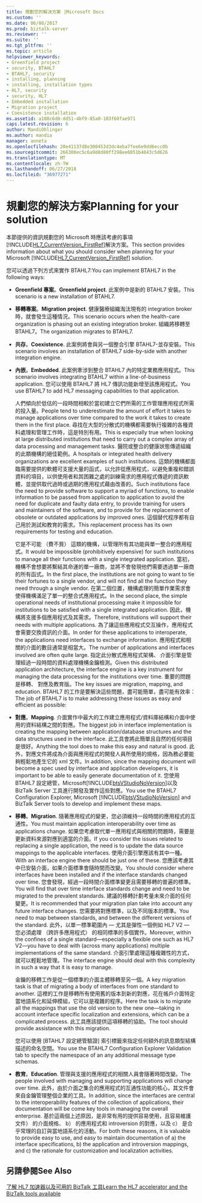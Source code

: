 ```yaml
---
title: 規劃您的解決方案 |Microsoft Docs
ms.custom: ''
ms.date: 06/08/2017
ms.prod: biztalk-server
ms.reviewer: ''
ms.suite: ''
ms.tgt_pltfrm: ''
ms.topic: article
helpviewer_keywords:
- Greenfield project
- security, BTAHL7
- BTAHL7, security
- installing, planning
- installing, installation types
- HL7, security
- security, HL7
- Embedded installation
- Migration project
- Coexistence installation
ms.assetid: a108c6d0-dd51-4bf9-85a0-103f60fae971
caps.latest.revision: 6
author: MandiOhlinger
ms.author: mandia
manager: anneta
ms.openlocfilehash: 20e41137d8e300453d3dc4eba7fee6e9dd6ecc0b
ms.sourcegitcommit: 266308ec5c6a9d8d80ff298ee6051b4843c5d626
ms.translationtype: MT
ms.contentlocale: zh-TW
ms.lasthandoff: 06/27/2018
ms.locfileid: "36977271"
---
```

# <a name="planning-for-your-solution"></a><span data-ttu-id="0d890-102">規劃您的解決方案</span><span class="sxs-lookup"><span data-stu-id="0d890-102">Planning for your solution</span></span>
<span data-ttu-id="0d890-103">本節提供的資訊規劃您的 Microsoft 時應該考慮的事項[!INCLUDE[HL7_CurrentVersion_FirstRef](../../includes/hl7-currentversion-firstref-md.md)]解決方案。</span><span class="sxs-lookup"><span data-stu-id="0d890-103">This section provides information about what you should consider when planning for your Microsoft [!INCLUDE[HL7_CurrentVersion_FirstRef](../../includes/hl7-currentversion-firstref-md.md)] solution.</span></span>  
  
 <span data-ttu-id="0d890-104">您可以透過下列方式來實作 BTAHL7:</span><span class="sxs-lookup"><span data-stu-id="0d890-104">You can implement BTAHL7 in the following ways:</span></span>  
  
- <span data-ttu-id="0d890-105">**Greenfield 專案**。</span><span class="sxs-lookup"><span data-stu-id="0d890-105">**Greenfield project**.</span></span> <span data-ttu-id="0d890-106">此案例中是新的 BTAHL7 安裝。</span><span class="sxs-lookup"><span data-stu-id="0d890-106">This scenario is a new installation of BTAHL7.</span></span>  
  
- <span data-ttu-id="0d890-107">**移轉專案**。</span><span class="sxs-lookup"><span data-stu-id="0d890-107">**Migration project**.</span></span> <span data-ttu-id="0d890-108">健康醫療組織淘汰現有的 integration broker 時，就會發生這種情況。</span><span class="sxs-lookup"><span data-stu-id="0d890-108">This scenario occurs when the health-care organization is phasing out an existing integration broker.</span></span> <span data-ttu-id="0d890-109">組織將移轉至 BTAHL7。</span><span class="sxs-lookup"><span data-stu-id="0d890-109">The organization migrates to BTAHL7.</span></span>  
  
- <span data-ttu-id="0d890-110">**共存**。</span><span class="sxs-lookup"><span data-stu-id="0d890-110">**Coexistence**.</span></span> <span data-ttu-id="0d890-111">此案例將會與另一個整合引擎 BTAHL7-並存安裝。</span><span class="sxs-lookup"><span data-stu-id="0d890-111">This scenario involves an installation of BTAHL7 side-by-side with another integration engine.</span></span>  
  
- <span data-ttu-id="0d890-112">**內嵌**。</span><span class="sxs-lookup"><span data-stu-id="0d890-112">**Embedded**.</span></span> <span data-ttu-id="0d890-113">此案例牽涉到整合 BTAHL7 內的特定業務應用程式。</span><span class="sxs-lookup"><span data-stu-id="0d890-113">This scenario involves integrating BTAHL7 within a line-of-business application.</span></span> <span data-ttu-id="0d890-114">您可以使用 BTAHL7 將 HL7 傳訊功能新增至該應用程式。</span><span class="sxs-lookup"><span data-stu-id="0d890-114">You use BTAHL7 to add HL7 messaging capabilities to that application.</span></span>  
  
  <span data-ttu-id="0d890-115">人們傾向於低估的一段時間相較於當初建立它們所需的工作管理應用程式所需的投入量。</span><span class="sxs-lookup"><span data-stu-id="0d890-115">People tend to underestimate the amount of effort it takes to manage applications over time compared to the work it takes to create them in the first place.</span></span> <span data-ttu-id="0d890-116">尋找在大型的分散式的機構都需要執行複雜的各種資料處理和管理工作時，這是特別有用。</span><span class="sxs-lookup"><span data-stu-id="0d890-116">This is especially true when looking at large distributed institutions that need to carry out a complex array of data processing and management tasks.</span></span> <span data-ttu-id="0d890-117">醫院或整合的健康狀態傳遞組織的此類機構的絕佳範例。</span><span class="sxs-lookup"><span data-stu-id="0d890-117">A hospitals or integrated health delivery organizations are excellent examples of such institutions.</span></span> <span data-ttu-id="0d890-118">這類的機構都面臨需要提供的軟體可支援大量的函式，以允許從應用程式，以避免重複和錯誤資料的項目，以供使用者和其困難之處的訓練需求的應用程式傳遞的資訊軟體，並提供取代過時或過期的應用程式藉由改善的。</span><span class="sxs-lookup"><span data-stu-id="0d890-118">Such institutions face the need to provide software to support a myriad of functions, to enable information to be passed from application to application to avoid the need for duplicate and faulty data entry, to provide training for users and maintainers of the software, and to provide for the replacement of obsolete or outdated applications by improved ones.</span></span> <span data-ttu-id="0d890-119">這個替代程序都有自己用於測試和教育的需求。</span><span class="sxs-lookup"><span data-stu-id="0d890-119">This replacement process has its own requirements for testing and education.</span></span>  
  
  <span data-ttu-id="0d890-120">它是不可能 （費不貲） 這類的機構，以管理所有其功能與單一整合的應用程式。</span><span class="sxs-lookup"><span data-stu-id="0d890-120">It would be impossible (prohibitively expensive) for such institutions to manage all their functions with a single integrated application.</span></span> <span data-ttu-id="0d890-121">當初，機構不會想要將繫結其命運的單一廠商，並將不會發現他們需要透過單一廠商的所有函式。</span><span class="sxs-lookup"><span data-stu-id="0d890-121">In the first place, the institutions are not going to want to tie their fortunes to a single vendor, and will not find all the function they need through a single vendor.</span></span> <span data-ttu-id="0d890-122">在第二個位置，機構處理的簡單作業需求會使得機構滿足了單一的整合式應用程式。</span><span class="sxs-lookup"><span data-stu-id="0d890-122">In the second place, the simple operational needs of institutional processing make it impossible for institutions to be satisfied with a single integrated application.</span></span> <span data-ttu-id="0d890-123">因此，機構將支援多個應用程式及其需求。</span><span class="sxs-lookup"><span data-stu-id="0d890-123">Therefore, institutions will support their needs with multiple applications.</span></span> <span data-ttu-id="0d890-124">為了讓這些應用程式交互操作，應用程式會需要交換資訊的介面。</span><span class="sxs-lookup"><span data-stu-id="0d890-124">In order for these applications to interoperate, the applications need interfaces to exchange information.</span></span> <span data-ttu-id="0d890-125">應用程式和相關的介面的數目通常是相當大。</span><span class="sxs-lookup"><span data-stu-id="0d890-125">The number of applications and interfaces involved are often quite large.</span></span> <span data-ttu-id="0d890-126">指定此分散式應用程式架構、 介面引擎是管理經過一段時間的資料處理機構金鑰檢測。</span><span class="sxs-lookup"><span data-stu-id="0d890-126">Given this distributed application architecture, the interface engine is a key instrument for managing the data processing for the institutions over time.</span></span> <span data-ttu-id="0d890-127">重要的問題是移轉、 對應及教育版。</span><span class="sxs-lookup"><span data-stu-id="0d890-127">The key issues are migration, mapping, and education.</span></span> <span data-ttu-id="0d890-128">BTAHL7 的工作是要解決這些問題，盡可能簡單，盡可能有效率：</span><span class="sxs-lookup"><span data-stu-id="0d890-128">The job of BTAHL7 is to make addressing these issues as easy and efficient as possible:</span></span>  
  
- <span data-ttu-id="0d890-129">**對應**。</span><span class="sxs-lookup"><span data-stu-id="0d890-129">**Mapping**.</span></span> <span data-ttu-id="0d890-130">介面實作中最大的工作建立應用程式/資料庫結構和介面中使用的資料結構之間的對應。</span><span class="sxs-lookup"><span data-stu-id="0d890-130">The biggest job in interface implementation is creating the mapping between application/database structures and the data structures used in the interface.</span></span> <span data-ttu-id="0d890-131">此工具會將此簡單且自然的任何項目是很好。</span><span class="sxs-lookup"><span data-stu-id="0d890-131">Anything the tool does to make this easy and natural is good.</span></span> <span data-ttu-id="0d890-132">此外，對應文件將成為介面與應用程式的開發人員所使用的規格，因為務必要能夠輕鬆地產生它的 xml 文件。</span><span class="sxs-lookup"><span data-stu-id="0d890-132">In addition, since the mapping document will become a spec used by interface and application developers, it is important to be able to easily generate documentation of it.</span></span> <span data-ttu-id="0d890-133">您使用 BTAHL7 設定總管，Microsoft[!INCLUDE[btsVStudioNoVersion](../../includes/btsvstudionoversion-md.md)]以及 BizTalk Server 工具進行開發及實作這些對應。</span><span class="sxs-lookup"><span data-stu-id="0d890-133">You use the BTAHL7 Configuration Explorer, Microsoft [!INCLUDE[btsVStudioNoVersion](../../includes/btsvstudionoversion-md.md)] and BizTalk Server tools to develop and implement these maps.</span></span>  
  
- <span data-ttu-id="0d890-134">**移轉**。</span><span class="sxs-lookup"><span data-stu-id="0d890-134">**Migration**.</span></span> <span data-ttu-id="0d890-135">隨著應用程式的變更，您必須維持一段時間的應用程式的互通性。</span><span class="sxs-lookup"><span data-stu-id="0d890-135">You must maintain application interoperability over time as applications change.</span></span> <span data-ttu-id="0d890-136">如果您考慮取代單一應用程式與相關的問題時，需要是更新資料來源對應到適當的介面。</span><span class="sxs-lookup"><span data-stu-id="0d890-136">If you consider the issues related to replacing a single application, the need is to update the data source mappings to the applicable interfaces.</span></span> <span data-ttu-id="0d890-137">使用介面引擎應該有其中一種。</span><span class="sxs-lookup"><span data-stu-id="0d890-137">With an interface engine there should be just one of these.</span></span> <span data-ttu-id="0d890-138">您應該考慮其中已安裝介面，如果介面標準會隨時間而改變。</span><span class="sxs-lookup"><span data-stu-id="0d890-138">You should consider where interfaces have been installed and if the interface standards changed over time.</span></span> <span data-ttu-id="0d890-139">您會發現，經過一段時間介面標準變更且需要移轉的普遍的標準。</span><span class="sxs-lookup"><span data-stu-id="0d890-139">You will find that over time interface standards change and need to be migrated to the prevalent standards.</span></span> <span data-ttu-id="0d890-140">建議的移轉計劃考量未來介面的任何變更。</span><span class="sxs-lookup"><span data-stu-id="0d890-140">It is recommended that your migration plan take into account any future interface changes.</span></span> <span data-ttu-id="0d890-141">您需要將對應標準，以及不同版本的標準。</span><span class="sxs-lookup"><span data-stu-id="0d890-141">You need to map between standards, and between the different versions of the standard.</span></span> <span data-ttu-id="0d890-142">此外，以單一標準範圍內 — 尤其是彈性一個例如 HL7 V2 — 您必須處理 （跨許多應用程式） 的相同標準的多個實作。</span><span class="sxs-lookup"><span data-stu-id="0d890-142">Moreover, within the confines of a single standard—especially a flexible one such as HL7 V2—you have to deal with (across many applications) multiple implementations of the same standard.</span></span> <span data-ttu-id="0d890-143">介面引擎處理這種複雜性的方式，就可以輕鬆地管理。</span><span class="sxs-lookup"><span data-stu-id="0d890-143">The interface engine should deal with this complexity in such a way that it is easy to manage.</span></span>  
  
   <span data-ttu-id="0d890-144">金鑰的移轉工作是從一個標準的介面主體移轉至另一個。</span><span class="sxs-lookup"><span data-stu-id="0d890-144">A key migration task is that of migrating a body of interfaces from one standard to another.</span></span> <span data-ttu-id="0d890-145">這裡的工作是移轉所有使用舊的版本到新的對應，花在帳戶介面特定當地語系化和延伸模組，它可以是複雜的程序。</span><span class="sxs-lookup"><span data-stu-id="0d890-145">Here the task is to migrate all the mappings that use the old version to the new one—taking in account interface specific localization and extensions, which can be a complicated process.</span></span> <span data-ttu-id="0d890-146">此工具應該提供這項移轉的協助。</span><span class="sxs-lookup"><span data-stu-id="0d890-146">The tool should provide assistance with this migration.</span></span>  
  
   <span data-ttu-id="0d890-147">您可以使用 [BTAHL7 設定總管驗證] 索引標籤來指定任何額外的訊息類型結構描述的命名空間。</span><span class="sxs-lookup"><span data-stu-id="0d890-147">You use the BTAHL7 Configuration Explorer Validation tab to specify the namespace of an any additional message type schemas.</span></span>  
  
- <span data-ttu-id="0d890-148">**教育**。</span><span class="sxs-lookup"><span data-stu-id="0d890-148">**Education**.</span></span> <span data-ttu-id="0d890-149">管理與支援的應用程式的相關人員會隨著時間改變。</span><span class="sxs-lookup"><span data-stu-id="0d890-149">The people involved with managing and supporting applications will change over time.</span></span> <span data-ttu-id="0d890-150">此外，由於介面之集合的應用程式的互通性功能的核心，其文件會來自金鑰管理整個企業的工具。</span><span class="sxs-lookup"><span data-stu-id="0d890-150">In addition, since the interfaces are central to the interoperability features of the collection of applications, their documentation will be come key tools in managing the overall enterprise.</span></span> <span data-ttu-id="0d890-151">基於這兩個上述原因，是非常有用的提供容易使用，且容易維護文件） 的介面規格、 b） 的應用程式和 introversion 的對應，以及 c） 是合乎常理的自訂與當地語系化的活動。</span><span class="sxs-lookup"><span data-stu-id="0d890-151">For both these reasons, it is valuable to provide easy to use, and easy to maintain documentation of a) the interface specifications, b) the application and introversion mappings, and c) the rationale for customization and localization activities.</span></span>  
  
## <a name="see-also"></a><span data-ttu-id="0d890-152">另請參閱</span><span class="sxs-lookup"><span data-stu-id="0d890-152">See Also</span></span>  
[<span data-ttu-id="0d890-153">了解 HL7 加速器以及可用的 BizTalk 工具</span><span class="sxs-lookup"><span data-stu-id="0d890-153">Learn the HL7 accelerator and the BizTalk tools available</span></span>](../../adapters-and-accelerators/accelerator-hl7/learn-the-hl7-accelerator-and-the-biztalk-tools-available.md)